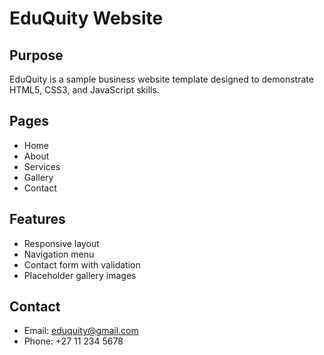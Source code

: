 # EduQuity Website

## Purpose
EduQuity is a sample business website template designed to demonstrate HTML5, CSS3, and JavaScript skills.

## Pages
- Home
- About
- Services
- Gallery
- Contact

## Features
- Responsive layout
- Navigation menu
- Contact form with validation
- Placeholder gallery images

## Contact
- Email: eduquity@gmail.com
- Phone: +27 11 234 5678
